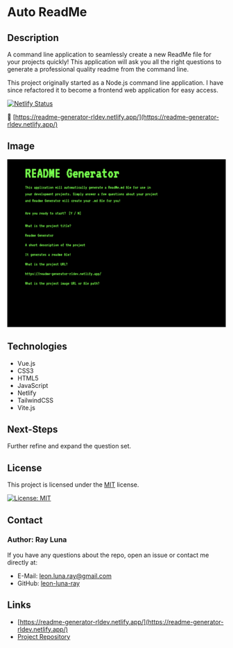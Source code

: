 # Auto ReadMe

## Description

A command line application to seamlessly create a new ReadMe file for your projects quickly! This application will ask you all the right questions to generate a professional quality readme from the command line.

This project originally started as a Node.js command line application. I have since refactored it to become a frontend web application for easy access.

[![Netlify Status](https://api.netlify.com/api/v1/badges/7104dfd9-1c49-44d3-bf7e-831730ab07c4/deploy-status)](https://app.netlify.com/sites/readme-generator-rldev/deploys)

🚀 [https://readme-generator-rldev.netlify.app/](https://readme-generator-rldev.netlify.app/)

## Image

![Screenshot](./src/assets/img/screenshot.png)

## Technologies
- Vue.js
- CSS3
- HTML5
- JavaScript
- Netlify
- TailwindCSS
- Vite.js

## Next-Steps

Further refine and expand the question set.

## License

This project is licensed under the [MIT](https://opensource.org/licenses/MIT) license.

[![License: MIT](https://img.shields.io/badge/License-MIT-yellow.svg)](https://opensource.org/licenses/MIT)

## Contact

### Author: Ray Luna

If you have any questions about the repo, open an issue or contact me directly at:

- E-Mail: leon.luna.ray@gmail.com
- GitHub: [leon-luna-ray](https://github.com/leon-luna-ray)

## Links

- [https://readme-generator-rldev.netlify.app/](https://readme-generator-rldev.netlify.app/)
- [Project Repository](https://github.com/leon-luna-ray/readme-generator)
